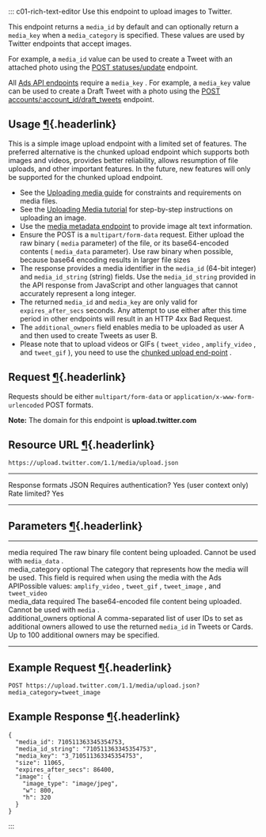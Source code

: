 <div>

::: c01-rich-text-editor
Use this endpoint to upload images to Twitter.

This endpoint returns a ` media_id ` by default and can optionally
return a ` media_key ` when a ` media_category ` is specified. These
values are used by Twitter endpoints that accept images.

For example, a ` media_id ` value can be used to create a Tweet with an
attached photo using the [POST
statuses/update](/en/docs/tweets/post-and-engage/api-reference/post-statuses-update#post-statuses-update)
endpoint.

All [Ads API endpoints](/en/docs/ads/) require a ` media_key ` . For
example, a ` media_key ` value can be used to create a Draft Tweet with
a photo using the [POST
accounts/:account_id/draft_tweets](/en/docs/ads/creatives/api-reference/draft-tweets)
endpoint.

## Usage [¶](#usage){.headerlink}

This is a simple image upload endpoint with a limited set of features.
The preferred alternative is the chunked upload endpoint which supports
both images and videos, provides better reliability, allows resumption
of file uploads, and other important features. In the future, new
features will only be supported for the chunked upload endpoint.

-   See the [Uploading media
    guide](/en/docs/media/upload-media/uploading-media/media-best-practices)
    for constraints and requirements on media files.
-   See the [Uploading Media
    tutorial](/en/docs/tutorials/uploading-media) for step-by-step
    instructions on uploading an image.
-   Use the [media metadata
    endpoint](/en/docs/media/upload-media/api-reference/post-media-metadata-create)
    to provide image alt text information.
-   Ensure the POST is a ` multipart/form-data ` request. Either upload
    the raw binary ( ` media ` parameter) of the file, or its
    base64-encoded contents ( ` media_data ` parameter). Use raw binary
    when possible, because base64 encoding results in larger file sizes
-   The response provides a media identifier in the ` media_id ` (64-bit
    integer) and ` media_id_string ` (string) fields. Use the
    ` media_id_string ` provided in the API response from JavaScript and
    other languages that cannot accurately represent a long integer.
-   The returned ` media_id ` and ` media_key ` are only valid for
    ` expires_after_secs ` seconds. Any attempt to use either after this
    time period in other endpoints will result in an HTTP 4xx Bad
    Request.
-   The ` additional_owners ` field enables media to be uploaded as user
    A and then used to create Tweets as user B.
-   Please note that to upload videos or GIFs ( ` tweet_video ` ,
    ` amplify_video ` , and ` tweet_gif ` ), you need to use the
    [chunked upload
    end-point](/en/docs/media/upload-media/api-reference/post-media-upload-init)
    .

## Request [¶](#request){.headerlink}

Requests should be either ` multipart/form-data ` or
` application/x-www-form-urlencoded ` POST formats.

**Note:** The domain for this endpoint is **upload.twitter.com**

## Resource URL [¶](#resource-url){.headerlink}

` https://upload.twitter.com/1.1/media/upload.json `

  -------------------------- -------------------------
  Response formats           JSON
  Requires authentication?   Yes (user context only)
  Rate limited?              Yes
  -------------------------- -------------------------

## Parameters [¶](#parameters){.headerlink}

  ------------------- ---------- ----------------------------------------------------------------------------------------------------------------------------------------------------------------------------------------------------------------- -- --
  media               required   The raw binary file content being uploaded. Cannot be used with ` media_data ` .                                                                                                                                     
  media_category      optional   The category that represents how the media will be used. This field is required when using the media with the Ads APIPossible values: ` amplify_video ` , ` tweet_gif ` , ` tweet_image ` , and ` tweet_video `      
  media_data          required   The base64-encoded file content being uploaded. Cannot be used with ` media ` .                                                                                                                                      
  additional_owners   optional   A comma-separated list of user IDs to set as additional owners allowed to use the returned ` media_id ` in Tweets or Cards. Up to 100 additional owners may be specified.                                            
  ------------------- ---------- ----------------------------------------------------------------------------------------------------------------------------------------------------------------------------------------------------------------- -- --

## Example Request [¶](#example-request){.headerlink}

` POST https://upload.twitter.com/1.1/media/upload.json?media_category=tweet_image `

## Example Response [¶](#example-response){.headerlink}

    {
      "media_id": 710511363345354753,
      "media_id_string": "710511363345354753",
      "media_key": "3_710511363345354753",
      "size": 11065,
      "expires_after_secs": 86400,
      "image": {
        "image_type": "image/jpeg",
        "w": 800,
        "h": 320
      }
    }
:::

</div>
